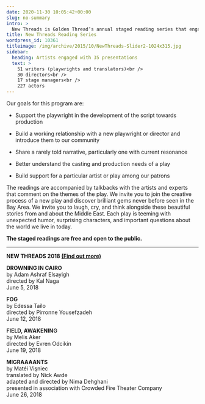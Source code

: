 ```yaml
---
date: 2020-11-30 10:05:42+00:00
slug: no-summary
intro: >
  New Threads is Golden Thread’s annual staged reading series that engages its audience in the process of playmaking and allows writers of Middle Eastern and non-Middle Eastern descent an authentic and supportive space to develop work about the Middle East. Since its launch in 2011, many New Threads plays and playwrights have continued on to receive mainstage productions.
title: New Threads Reading Series
wordpress_id: 10361
titleimage: /img/archive/2015/10/NewThreads-Slider2-1024x315.jpg
sidebar: 
  heading: Artists engaged with 35 presentations
  text: >
    51 writers (playwrights and translators)<br />
    30 directors<br />
    17 stage managers<br />
    227 actors
--- 
```


Our goals for this program are:


  * Support the playwright in the development of the script towards production


  * Build a working relationship with a new playwright or director and introduce them to our community


  * Share a rarely told narrative, particularly one with current resonance


  * Better understand the casting and production needs of a play


  * Build support for a particular artist or play among our patrons


The readings are accompanied by talkbacks with the artists and experts that comment on the themes of the play. We invite you to join the creative process of a new play and discover brilliant gems never before seen in the Bay Area. We invite you to laugh, cry, and think alongside these beautiful stories from and about the Middle East. Each play is teeming with unexpected humor, surprising characters, and important questions about the world we live in today. 

**The staged readings are free and open to the public.**


* * *


  

**NEW THREADS 2018 [(Find out more)](/new-threads-2018)**

**DROWNING IN CAIRO**  
by Adam Ashraf Elsayigh  
directed by Kal Naga  
June 5, 2018  
	
**FOG**  
by Edessa Tailo  
directed by Pirronne Yousefzadeh  
June 12, 2018  

**FIELD, AWAKENING**  
by Melis Aker  
directed by Evren Odcikin  
June 19, 2018  
	
**MIGRAAAANTS**  
by Matéi Vişniec  
translated by Nick Awde  
adapted and directed by Nima Dehghani  
presented in association with Crowded Fire Theater Company  
June 26, 2018  
	
